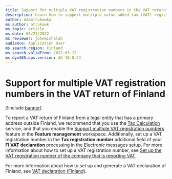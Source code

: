 ```yaml
---
title: Support for multiple VAT registration numbers in the VAT return of Finland
description: Learn how to support multiple value-added tax (VAT) registration numbers in a VAT return of Finland, with information on setting up VAT a declaration of Finland.
author: AdamTrukawka
ms.author: atrukawk
ms.topic: article
ms.date: 03/21/2022
ms.reviewer: johnmichalak
audience: Application User
ms.search.region: Finland
ms.search.validFrom: 2022-03-12
ms.dyn365.ops.version: AX 10.0.24
---
```


# Support for multiple VAT registration numbers in the VAT return of Finland

[!include [banner](../../includes/banner.md)]

To report a VAT return of Finland from a legal entity that has a primary address outside Finland, we recommend that you use the [Tax Calculation](../global/global-tax-calcuation-service-overview.md) service, and that you enable the [Support multiple VAT registration numbers](../global/emea-multiple-vat-registration-numbers.md) feature in the **Feature management** workspace. Additionally, set up a VAT registration number in the **Tax registration number** additional field of your **FI VAT declaration** processing in the Electronic messages setup. For more information about how to set up a VAT registration number, see [Set up the VAT registration number of the company that is reporting VAT](emea-fin-vat-declaration.md#vat-id).

For more information about how to set up and generate a VAT declaration of Finland, see [VAT declaration (Finland)](emea-fin-vat-declaration.md).
